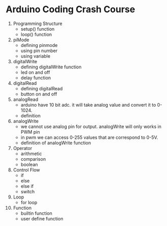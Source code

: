 # Arduino Coding Crash Course
01. Programming Structure
	- setup() function
	- loop() function
02. piMode
	- defining pinmode
	- using pin number
	- using variable
03. digitalWrite
	- defining digitalWrite function
	- led on and off
	- delay function
04. digitalRead
	- defining digitalRead
	- button on and off
05. analogRead
	- arduino have 10 bit adc. it will take analog value and convert it to 0-1024. 
	- definition
06. analogWrite
	- we cannot use analog pin for output. analogWrite will only works in PWM pin
	- in pwm we can access 0-255 values that are correspond to 0-5V.
	- definition of analogWrite function
07. Operator
	- arithmetic
	- comparison
	- boolean
08. Control Flow
	- if
	- else
	- else if
	- switch
09. Loop
	- for loop
10. Function
	- builtin function
	- user define function
